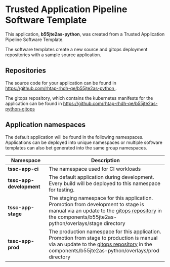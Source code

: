 # Trusted Application Pipeline Software Template

This application, **b55jte2as-python**, was created from a Trusted Application Pipeline Software Template.

The software templates create a new source and gitops deployment repositories with a sample source application. 

## Repositories

The source code for your application can be found in [https://github.com/rhtap-rhdh-qe/b55jte2as-python ](https://github.com/rhtap-rhdh-qe/b55jte2as-python ).
 
The gitops repository, which contains the kubernetes manifests for the application can be found in 
[https://github.com/rhtap-rhdh-qe/b55jte2as-python-gitops ](https://github.com/rhtap-rhdh-qe/b55jte2as-python-gitops ) 

## Application namespaces 

The default application will be found in the following namespaces. Applications can be deployed into unique namespaces or multiple software templates can also bet generated into the same group namespaces.  

|  Namespace   |  Description   |  
| -------- | -------- |
| **tssc-app-ci** | The namespace used for CI workloads |
| **tssc-app-development** | The default application during development. Every build will be deployed to this namespace for testing. |
| **tssc-app-stage** | The staging namespace for this application. Promotion from development to stage is manual via an update to the [gitops repository](https://github.com/rhtap-rhdh-qe/b55jte2as-python-gitops ) in the components/b55jte2as-python/overlays/stage directory |
| **tssc-app-prod** | The production namespace for this application. Promotion from stage to production is manual via an update to the [gitops repository](https://github.com/rhtap-rhdh-qe/b55jte2as-python-gitops ) in the components/b55jte2as-python/overlays/prod directory |